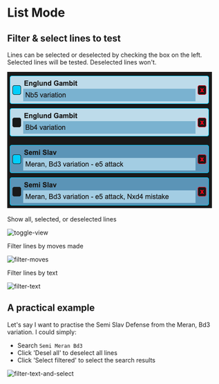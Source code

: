 # List Mode

## Filter & select lines to test

Lines can be selected or deselected by checking the box on the left.
Selected lines will be tested. Deselected lines won't.

![incorrect-moves](../assets/list-mode-toggle.png)

Show all, selected, or deselected lines

![toggle-view](../assets/list-mode-toggle-view.gif)

Filter lines by moves made

![filter-moves](../assets/list-mode-moves-filter.gif)

Filter lines by text

![filter-text](../assets/list-mode-text-filter.gif)

## A practical example

Let's say I want to practise the Semi Slav Defense from the Meran, Bd3 variation. I could simply:

- Search `Semi Meran Bd3`
- Click 'Desel all' to deselect all lines
- Click 'Select filtered' to select the search results

![filter-text-and-select](../assets/list-mode-filter-text-and-select.gif)
